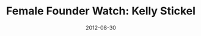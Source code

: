---
layout: post
title:  "Female Founder Watch: Kelly Stickel"
date:   2012-08-30
image: placeholder.png
categories: "female founders"
---